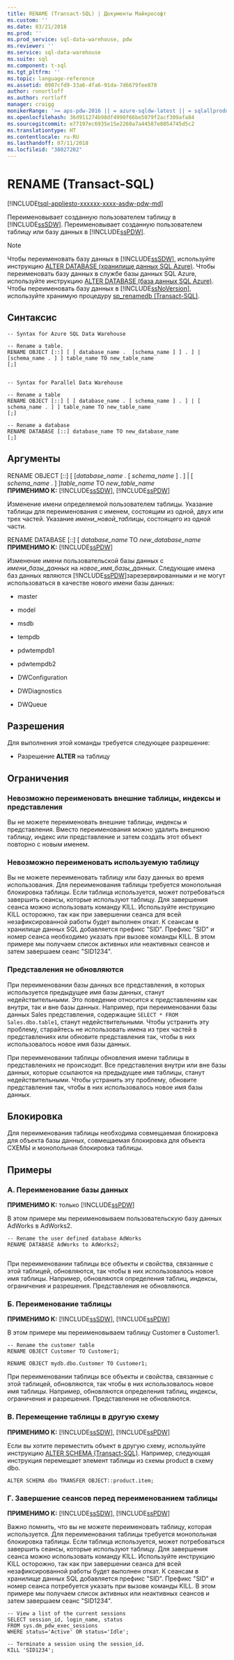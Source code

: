 ```yaml
---
title: RENAME (Transact-SQL) | Документы Майкрософт
ms.custom: ''
ms.date: 03/21/2018
ms.prod: ''
ms.prod_service: sql-data-warehouse, pdw
ms.reviewer: ''
ms.service: sql-data-warehouse
ms.suite: sql
ms.component: t-sql
ms.tgt_pltfrm: ''
ms.topic: language-reference
ms.assetid: 0907cfd9-33a6-4fa6-91da-7d6679fee878
author: ronortloff
ms.author: rortloff
manager: craigg
monikerRange: '>= aps-pdw-2016 || = azure-sqldw-latest || = sqlallproducts-allversions'
ms.openlocfilehash: 36d911274b98df4990f66be5079f2acf309afa84
ms.sourcegitcommit: e77197ec6935e15e2260a7a44587e8054745d5c2
ms.translationtype: HT
ms.contentlocale: ru-RU
ms.lasthandoff: 07/11/2018
ms.locfileid: "38027202"
---
```

# <a name="rename-transact-sql"></a>RENAME (Transact-SQL)
[!INCLUDE[tsql-appliesto-xxxxxx-xxxx-asdw-pdw-md](../../includes/tsql-appliesto-xxxxxx-xxxx-asdw-pdw-md.md)]

  Переименовывает созданную пользователем таблицу в [!INCLUDE[ssSDW](../../includes/sssdw-md.md)]. Переименовывает созданную пользователем таблицу или базу данных в [!INCLUDE[ssPDW](../../includes/sspdw-md.md)].  
  
> [!NOTE]  
>  Чтобы переименовать базу данных в [!INCLUDE[ssSDW](../../includes/sssdw-md.md)], используйте инструкцию [ALTER DATABASE (хранилище данных SQL Azure)](alter-database-transact-sql.md?&tabs=sqldw).  Чтобы переименовать базу данных в службе базы данных SQL Azure, используйте инструкцию [ALTER DATABASE (база данных SQL Azure)](alter-database-transact-sql.md?&tabs=sqldbmi). Чтобы переименовать базу данных в [!INCLUDE[ssNoVersion](../../includes/ssnoversion-md.md)], используйте хранимую процедуру [sp_renamedb (Transact-SQL)](../../relational-databases/system-stored-procedures/sp-renamedb-transact-sql.md).
  
## <a name="syntax"></a>Синтаксис  
  
```  
-- Syntax for Azure SQL Data Warehouse  
  
-- Rename a table.  
RENAME OBJECT [::] [ [ database_name .  [schema_name ] ] . ] | [schema_name . ] ] table_name TO new_table_name  
[;]  
  
```  
  
```  
-- Syntax for Parallel Data Warehouse  
  
-- Rename a table  
RENAME OBJECT [::] [ [ database_name . [ schema_name ] . ] | [ schema_name . ] ] table_name TO new_table_name  
[;]  
  
-- Rename a database  
RENAME DATABASE [::] database_name TO new_database_name  
[;]  
```  
  
## <a name="arguments"></a>Аргументы  
 RENAME OBJECT [::] [ [*database_name* . [ *schema_name* ] . ] | [ *schema_name* . ] ]*table_name* TO *new_table_name*  
 **ПРИМЕНИМО К:**  [!INCLUDE[ssSDW](../../includes/sssdw-md.md)], [!INCLUDE[ssPDW](../../includes/sspdw-md.md)]  
  
 Изменение имени определяемой пользователем таблицы. Указание таблицы для переименования с именем, состоящим из одной, двух или трех частей.    Указание *имени_новой_таблицы*, состоящего из одной части.  
  
 RENAME DATABASE [::] [ *database_name* TO *new_database_name*  
 **ПРИМЕНИМО К:**  [!INCLUDE[ssPDW](../../includes/sspdw-md.md)]  
  
 Изменение имени пользовательской базы данных с *имени_базы_данных* на *новое_имя_базы_данных*.  Следующие имена баз данных являются [!INCLUDE[ssPDW](../../includes/sspdw-md.md)]зарезервированными и не могут использоваться в качестве нового имени базы данных:  
  
-   master  
  
-   model  
  
-   msdb  
  
-   tempdb  
  
-   pdwtempdb1  
  
-   pdwtempdb2  
  
-   DWConfiguration  
  
-   DWDiagnostics  
  
-   DWQueue  
  
## <a name="permissions"></a>Разрешения  
 Для выполнения этой команды требуется следующее разрешение:  
  
-   Разрешение **ALTER** на таблицу  
   
  
## <a name="limitations-and-restrictions"></a>Ограничения  
  
### <a name="cannot-rename-an-external-table-indexes-or-views"></a>Невозможно переименовать внешние таблицы, индексы и представления
Вы не можете переименовать внешние таблицы, индексы и представления. Вместо переименования можно удалить внешнюю таблицу, индекс или представление и затем создать этот объект повторно с новым именем.

### <a name="cannot-rename-a-table-in-use"></a>Невозможно переименовать используемую таблицу  
 Вы не можете переименовать таблицу или базу данных во время использования. Для переименования таблицы требуется монопольная блокировка таблицы. Если таблица используется, может потребоваться завершить сеансы, которые используют таблицу. Для завершения сеанса можно использовать команду KILL. Используйте инструкцию KILL осторожно, так как при завершении сеанса для всей незафиксированной работы будет выполнен откат. К сеансам в хранилище данных SQL добавляется префикс "SID". Префикс "SID" и номер сеанса необходимо указать при вызове команды KILL. В этом примере мы получаем список активных или неактивных сеансов и затем завершаем сеанс "SID1234".  
  
### <a name="views-are-not-updated"></a>Представления не обновляются  
 При переименовании базы данных все представления, в которых используется предыдущее имя базы данных, станут недействительными. Это поведение относится к представлениям как внутри, так и вне базы данных. Например, при переименовании базы данных Sales представления, содержащие `SELECT * FROM Sales.dbo.table1`, станут недействительными. Чтобы устранить эту проблему, старайтесь не использовать имена из трех частей в представлениях или обновите представления так, чтобы в них использовалось новое имя базы данных.  
  
 При переименовании таблицы обновления имени таблицы в представлениях не происходит. Все представления внутри или вне базы данных, которые ссылаются на предыдущее имя таблицы, станут недействительными. Чтобы устранить эту проблему, обновите представления так, чтобы в них использовалось новое имя базы данных.  
  
## <a name="locking"></a>Блокировка  
 Для переименования таблицы необходима совмещаемая блокировка для объекта базы данных, совмещаемая блокировка для объекта СХЕМЫ и монопольная блокировка таблицы.  
  
## <a name="examples"></a>Примеры  
  
### <a name="a-rename-a-database"></a>A. Переименование базы данных  
 **ПРИМЕНИМО К:** только [!INCLUDE[ssPDW](../../includes/sspdw-md.md)]  
  
 В этом примере мы переименовываем пользовательскую базу данных AdWorks в AdWorks2.  
  
```  
-- Rename the user defined database AdWorks  
RENAME DATABASE AdWorks to AdWorks2;  
  
```  
  
 При переименовании таблицы все объекты и свойства, связанные с этой таблицей, обновляются, так чтобы в них использовалось новое имя таблицы. Например, обновляются определения таблиц, индексы, ограничения и разрешения. Представления не обновляются.  
  
### <a name="b-rename-a-table"></a>Б. Переименование таблицы  
 **ПРИМЕНИМО К:**  [!INCLUDE[ssSDW](../../includes/sssdw-md.md)], [!INCLUDE[ssPDW](../../includes/sspdw-md.md)]  
  
 В этом примере мы переименовываем таблицу Customer в Customer1.  
  
```  
-- Rename the customer table  
RENAME OBJECT Customer TO Customer1;  
  
RENAME OBJECT mydb.dbo.Customer TO Customer1;  
```  
  
 При переименовании таблицы все объекты и свойства, связанные с этой таблицей, обновляются, так чтобы в них использовалось новое имя таблицы. Например, обновляются определения таблиц, индексы, ограничения и разрешения. Представления не обновляются.  
   
  
### <a name="c-move-a-table-to-a-different-schema"></a>В. Перемещение таблицы в другую схему  
 **ПРИМЕНИМО К:**  [!INCLUDE[ssSDW](../../includes/sssdw-md.md)], [!INCLUDE[ssPDW](../../includes/sspdw-md.md)]  
  
 Если вы хотите переместить объект в другую схему, используйте инструкцию [ALTER SCHEMA (Transact-SQL)](../../t-sql/statements/alter-schema-transact-sql.md). Например, следующая инструкция перемещает элемент таблицы из схемы product в схему dbo.  
  
```  
ALTER SCHEMA dbo TRANSFER OBJECT::product.item;  
```  
  
### <a name="d-terminate-sessions-before-renaming-a-table"></a>Г. Завершение сеансов перед переименованием таблицы  
 **ПРИМЕНИМО К:**  [!INCLUDE[ssSDW](../../includes/sssdw-md.md)], [!INCLUDE[ssPDW](../../includes/sspdw-md.md)]  
  
 Важно помнить, что вы не можете переименовать таблицу, которая используется. Для переименования таблицы требуется монопольная блокировка таблицы. Если таблица используется, может потребоваться завершить сеансы, которые используют таблицу. Для завершения сеанса можно использовать команду KILL. Используйте инструкцию KILL осторожно, так как при завершении сеанса для всей незафиксированной работы будет выполнен откат. К сеансам в хранилище данных SQL добавляется префикс "SID". Префикс "SID" и номер сеанса потребуется указать при вызове команды KILL. В этом примере мы получаем список активных или неактивных сеансов и затем завершаем сеанс "SID1234".  
  
```  
-- View a list of the current sessions  
SELECT session_id, login_name, status   
FROM sys.dm_pdw_exec_sessions   
WHERE status='Active' OR status='Idle';  
  
-- Terminate a session using the session_id.  
KILL 'SID1234';  
```  
  
  

